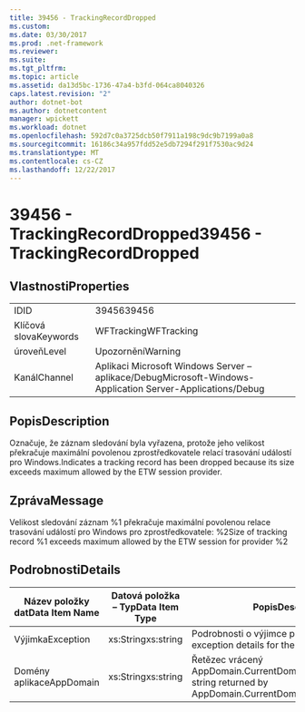 ```yaml
---
title: 39456 - TrackingRecordDropped
ms.custom: 
ms.date: 03/30/2017
ms.prod: .net-framework
ms.reviewer: 
ms.suite: 
ms.tgt_pltfrm: 
ms.topic: article
ms.assetid: da13d5bc-1736-47a4-b3fd-064ca8040326
caps.latest.revision: "2"
author: dotnet-bot
ms.author: dotnetcontent
manager: wpickett
ms.workload: dotnet
ms.openlocfilehash: 592d7c0a3725dcb50f7911a198c9dc9b7199a0a8
ms.sourcegitcommit: 16186c34a957fdd52e5db7294f291f7530ac9d24
ms.translationtype: MT
ms.contentlocale: cs-CZ
ms.lasthandoff: 12/22/2017
---
```

# <a name="39456---trackingrecorddropped"></a><span data-ttu-id="4d62a-102">39456 - TrackingRecordDropped</span><span class="sxs-lookup"><span data-stu-id="4d62a-102">39456 - TrackingRecordDropped</span></span>
## <a name="properties"></a><span data-ttu-id="4d62a-103">Vlastnosti</span><span class="sxs-lookup"><span data-stu-id="4d62a-103">Properties</span></span>  
  
|||  
|-|-|  
|<span data-ttu-id="4d62a-104">ID</span><span class="sxs-lookup"><span data-stu-id="4d62a-104">ID</span></span>|<span data-ttu-id="4d62a-105">39456</span><span class="sxs-lookup"><span data-stu-id="4d62a-105">39456</span></span>|  
|<span data-ttu-id="4d62a-106">Klíčová slova</span><span class="sxs-lookup"><span data-stu-id="4d62a-106">Keywords</span></span>|<span data-ttu-id="4d62a-107">WFTracking</span><span class="sxs-lookup"><span data-stu-id="4d62a-107">WFTracking</span></span>|  
|<span data-ttu-id="4d62a-108">úroveň</span><span class="sxs-lookup"><span data-stu-id="4d62a-108">Level</span></span>|<span data-ttu-id="4d62a-109">Upozornění</span><span class="sxs-lookup"><span data-stu-id="4d62a-109">Warning</span></span>|  
|<span data-ttu-id="4d62a-110">Kanál</span><span class="sxs-lookup"><span data-stu-id="4d62a-110">Channel</span></span>|<span data-ttu-id="4d62a-111">Aplikaci Microsoft Windows Server – aplikace/Debug</span><span class="sxs-lookup"><span data-stu-id="4d62a-111">Microsoft-Windows-Application Server-Applications/Debug</span></span>|  
  
## <a name="description"></a><span data-ttu-id="4d62a-112">Popis</span><span class="sxs-lookup"><span data-stu-id="4d62a-112">Description</span></span>  
 <span data-ttu-id="4d62a-113">Označuje, že záznam sledování byla vyřazena, protože jeho velikost překračuje maximální povolenou zprostředkovatele relací trasování událostí pro Windows.</span><span class="sxs-lookup"><span data-stu-id="4d62a-113">Indicates a tracking record has been dropped because its size exceeds maximum allowed by the ETW session provider.</span></span>  
  
## <a name="message"></a><span data-ttu-id="4d62a-114">Zpráva</span><span class="sxs-lookup"><span data-stu-id="4d62a-114">Message</span></span>  
 <span data-ttu-id="4d62a-115">Velikost sledování záznam %1 překračuje maximální povolenou relace trasování událostí pro Windows pro zprostředkovatele: %2</span><span class="sxs-lookup"><span data-stu-id="4d62a-115">Size of tracking record %1 exceeds maximum allowed by the ETW session for provider %2</span></span>  
  
## <a name="details"></a><span data-ttu-id="4d62a-116">Podrobnosti</span><span class="sxs-lookup"><span data-stu-id="4d62a-116">Details</span></span>  
  
|<span data-ttu-id="4d62a-117">Název položky dat</span><span class="sxs-lookup"><span data-stu-id="4d62a-117">Data Item Name</span></span>|<span data-ttu-id="4d62a-118">Datová položka – Typ</span><span class="sxs-lookup"><span data-stu-id="4d62a-118">Data Item Type</span></span>|<span data-ttu-id="4d62a-119">Popis</span><span class="sxs-lookup"><span data-stu-id="4d62a-119">Description</span></span>|  
|--------------------|--------------------|-----------------|  
|<span data-ttu-id="4d62a-120">Výjimka</span><span class="sxs-lookup"><span data-stu-id="4d62a-120">Exception</span></span>|<span data-ttu-id="4d62a-121">xs:String</span><span class="sxs-lookup"><span data-stu-id="4d62a-121">xs:string</span></span>|<span data-ttu-id="4d62a-122">Podrobnosti o výjimce pro výjimky</span><span class="sxs-lookup"><span data-stu-id="4d62a-122">The exception details for the exception</span></span>|  
|<span data-ttu-id="4d62a-123">Domény aplikace</span><span class="sxs-lookup"><span data-stu-id="4d62a-123">AppDomain</span></span>|<span data-ttu-id="4d62a-124">xs:String</span><span class="sxs-lookup"><span data-stu-id="4d62a-124">xs:string</span></span>|<span data-ttu-id="4d62a-125">Řetězec vrácený AppDomain.CurrentDomain.FriendlyName.</span><span class="sxs-lookup"><span data-stu-id="4d62a-125">The string returned by AppDomain.CurrentDomain.FriendlyName.</span></span>|
